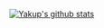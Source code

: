 
[![Yakup's github stats](https://github-readme-stats.vercel.app/api?username=yakuplacin)](https://github.com/anuraghazra/github-readme-stats)
